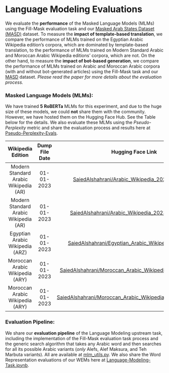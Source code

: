 # Language Modeling Evaluations

We evaluate the **performance** of the Masked Language Models (MLMs) using the Fill-Mask evaluation task and our [Masked Arab States Dataset (MASD)](https://github.com/SaiedAlshahrani/performance-implications/tree/main/Language-Modeling-Evals/MASD) dataset. To measure the **impact of template-based translation**, we compare the performance of MLMs trained on the Egyptian Arabic Wikipedia edition’s corpora, which are dominated by template-based translation, to the performance of MLMs trained on Modern Standard Arabic and Moroccan Arabic Wikipedia editions’ corpora, which are not. On the other hand, to measure the **impact of bot-based generation**, we compare the performance of MLMs trained on Arabic and Moroccan Arabic corpora (with and without bot-generated articles) using the Fill-Mask task and our [MASD](https://github.com/SaiedAlshahrani/performance-implications/tree/main/Language-Modeling-Evals/MASD) dataset. *Please read the paper for more details about the evaluation process.*


### Masked Language Models (MLMs):
We have trained **5 RoBERTa** MLMs for this experiment, and due to the huge size of these models, we could **not** share them with the community. However, we have hosted them on the Hugging Face Hub. See the Table below for the details. We also evaluate these MLMs using the *Pseudo-Perplexity* metric and share the evaluation process and results here at [Pseudo-Perplexity-Evals](https://github.com/SaiedAlshahrani/performance-implications/tree/main/Language-Modeling-Evals/Pseudo-Perplexity-Evals).

| Wikipedia Edition     | Dump File Date | Hugging Face Link |
| :----: | :----: |:----: |
| Modern Standard Arabic Wikipedia (AR)| 01-01-2023 | [SaiedAlshahrani/Arabic\_Wikipedia\_20230101\_bots](https://huggingface.co/datasets/SaiedAlshahrani/Arabic_Wikipedia_20230101_bots)|
| Modern Standard Arabic Wikipedia (AR)| 01-01-2023 | [SaiedAlshahrani/Arabic\_Wikipedia\_20230101\_nobots](https://huggingface.co/datasets/SaiedAlshahrani/Arabic_Wikipedia_20230101_nobots)|
| Egyptian Arabic Wikipedia (ARZ)| 01-01-2023 | [SaiedAlshahrani/Egyptian\_Arabic\_Wikipedia\_20230101](https://huggingface.co/datasets/SaiedAlshahrani/Egyptian_Arabic_Wikipedia_20230101)|
| Moroccan Arabic Wikipedia (ARY)| 01-01-2023 | [SaiedAlshahrani/Moroccan\_Arabic\_Wikipedia\_20230101\_bots](https://huggingface.co/datasets/SaiedAlshahrani/Moroccan_Arabic_Wikipedia_20230101_bots)|
| Moroccan Arabic Wikipedia (ARY)| 01-01-2023 | [SaiedAlshahrani/Moroccan\_Arabic\_Wikipedia\_20230101\_nobots](https://huggingface.co/datasets/SaiedAlshahrani/Moroccan_Arabic_Wikipedia_20230101_nobots)|

 
### Evaluation Pipeline:
We share our **evaluation pipeline** of the Language Modeling upstream task, including the implementation of the Fill-Mask evaluation task process and the generic search algorithm that takes any Arabic word and then searches for all its possible Arabic variants (*only* Alefs, Alef Maksura, and Teh Marbuta variants). All are available at [mlm_utils.py](https://github.com/SaiedAlshahrani/performance-implications/blob/main/Language-Modeling-Evals/mlm_utils.py). We also share the Word Representation evaluations of our WEMs here at [Language-Modeling-Task.ipynb](https://github.com/SaiedAlshahrani/performance-implications/blob/main/Language-Modeling-Evals/Language-Modeling-Task.ipynb).